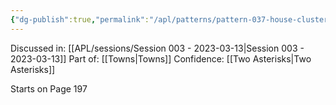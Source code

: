 ```yaml
---
{"dg-publish":true,"permalink":"/apl/patterns/pattern-037-house-cluster/"}
---
```



Discussed in: [[APL/sessions/Session 003 - 2023-03-13\|Session 003 - 2023-03-13]]
Part of: [[Towns\|Towns]]
Confidence: [[Two Asterisks\|Two Asterisks]]

Starts on Page 197